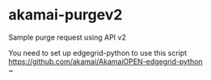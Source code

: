 # akamai-purgev2
Sample purge request using API v2

You need to set up edgegrid-python to use this script
https://github.com/akamai/AkamaiOPEN-edgegrid-python                                                                                                                                                                           
~                                                                                                

